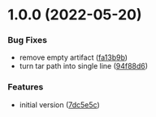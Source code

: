 # 1.0.0 (2022-05-20)


### Bug Fixes

* remove empty artifact ([fa13b9b](https://github.com/ATOS-Actions/upload-artifact/commit/fa13b9bfbdfec11b18e0c0863bf7ebced7dad39f))
* turn tar path into single line ([94f88d6](https://github.com/ATOS-Actions/upload-artifact/commit/94f88d66620e34a5cd426ad1805651845c2477fb))


### Features

* initial version ([7dc5e5c](https://github.com/ATOS-Actions/upload-artifact/commit/7dc5e5cb65cda44a06beb06b6bf9ee2b171054ec))
